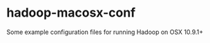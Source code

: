 hadoop-macosx-conf
==================

Some example configuration files for running Hadoop on OSX 10.9.1+
